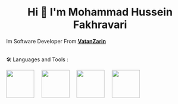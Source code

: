 

<h1 align="center">Hi 👋 I'm Mohammad Hussein Fakhravari</h1>

Im Software Developer From **<a target="_blank" href='https://www.vatanzarin.com/'>VatanZarin</a>**
<br /><br />


🛠 Languages and Tools :
<p align="left" dir="auto"> 
<img src="https://github.com/fakhravari/fakhravari/assets/4311975/44666ffd-ed54-4ab9-b9bd-aa6200a6e792" width="75" height="75">
&nbsp;&nbsp;&nbsp;
<img src="https://github.com/fakhravari/fakhravari/assets/4311975/ba07f3d6-22ef-481c-bba4-4dd4f8fec012" width="75" height="75">
&nbsp;&nbsp;&nbsp;
<img src="https://github.com/fakhravari/fakhravari/assets/4311975/5eabec00-0d9d-49af-a5d6-095e43c38ac3" width="75" height="75">
&nbsp;&nbsp;&nbsp;
 <img src="https://github.com/fakhravari/fakhravari/assets/4311975/48308eb3-8b53-40bf-8a2f-76b3e05a94db" width="75" height="75">
&nbsp;&nbsp;&nbsp;

</p>
